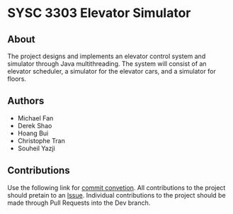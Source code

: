 # SYSC 3303 Elevator Simulator

## About
The project designs and implements an elevator control system and simulator through Java multithreading. The system will consist of an elevator scheduler, a simulator for the elevator cars, and a simulator for floors. 

## Authors
- Michael Fan
- Derek Shao
- Hoang Bui
- Christophe Tran
- Souheil Yazji

## Contributions
Use the following link for [commit convetion](https://www.conventionalcommits.org/en/v1.0.0/). All contributions to the project should pretain to an [Issue](https://github.com/mpfan/SYSC-3303-Elevator-Simulator/issues). Individual contributions to the project should be made through Pull Requests into the Dev branch.